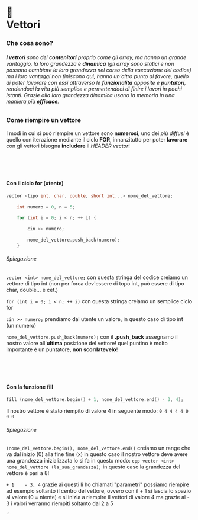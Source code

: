 # :dizzy: <br /> Vettori

### Che cosa sono?

###### **I vettori** sono dei **contenitori** proprio come gli array, ma hanno un grande vantaggio, la loro grandezza è **dinamica** *(gli array sono statici e non possono cambiare la loro grandezza nel corso della esecuzione del codice)* ma i loro vantaggi non finiscono qui, hanno un'altro punto al favore, quello di poter lavorare con essi attraverso le **funzionalità** apposite e **puntatori**, rendendoci la vita più semplice e permettendoci di finire i lavori in pochi istanti. Grazie alla loro grandezza dinamica usano la memoria in una maniera più **efficace**.


### Come riempire un vettore <br />

I modi in cui si può riempire un vettore sono **numerosi**, uno dei *più diffusi* è quello con iterazione mediante il ciclo **FOR**, innanzitutto per poter **lavorare** con gli vettori bisogna **includere** il *HEADER vector*!

<br />
<br />
<br />

#### Con il ciclo for (utente)

```cpp
vector <tipo int, char, double, short int...> nome_del_vettore;
	
	int numero = 0, n = 5;
	
	for (int i = 0; i < n; ++ i) {
		
		cin >> numero;
		
		nome_del_vettore.push_back(numero);
	}
```

###### Spiegazione

`vector <int> nome_del_vettore;` con questa stringa del codice creiamo un vettore di tipo int (non per forca dev'essere di topo int, può essere di tipo char, double... e cet.)

`for (int i = 0; i < n; ++ i)` con questa stringa creiamo un semplice ciclo for

`cin >> numero;` prendiamo dal utente un valore, in questo caso di tipo int (un numero)

`nome_del_vettore.push_back(numero);` con il **.push_back** assegnamo il nostro valore all'**ultima** posizione del vettore! quel puntino è molto importante è un puntatore, **non scordatevelo**!

<br />
<br />
<br />

#### Con la funzione fill

```cpp
fill (nome_del_vettore.begin() + 1, nome_del_vettore.end() - 3, 4);
```

Il nostro vettore è stato riempito di valore 4 in seguente modo: `0 4 4 4 4 0 0 0`

###### Spiegazione

`(nome_del_vettore.begin(), nome_del_vettore.end()` creiamo un range che va dal inizio (0) alla fine fine (x) in questo caso il nostro vettore deve avere una grandezza inizializzata lo si fa in questo modo: ```cpp vector <int> nome_del_vettore (la_sua_grandezza);``` in questo caso la grandezza del vettore è pari a 8!

`+ 1    - 3, 4` grazie ai questi li ho chiamati "parametri" possiamo riempire ad esempio soltanto il centro del vettore, ovvero con il + 1 si lascia lo spazio al valore (0 = niente) e si inizia a riempire il vettori di valore 4 ma grazie al - 3 i valori verranno riempiti soltanto dal 2 a 5

``